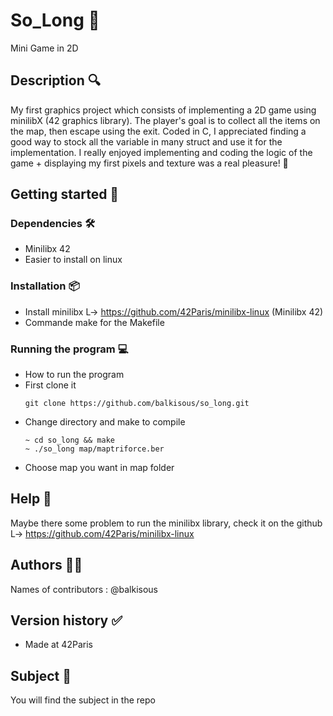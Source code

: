 # So_Long 👾
Mini Game in 2D 

## Description 🔍
My first graphics project which consists of implementing a 2D game using minilibX (42 graphics library). The player's goal is to collect all the items on the map, then escape using the exit. Coded in C, I appreciated finding a good way to stock all the variable in many struct and use it for the implementation.
I really enjoyed implementing and coding the logic of the game + displaying my first pixels and texture was a real pleasure! 🤩

## Getting started 🏁

### Dependencies 🛠️
* Minilibx 42
* Easier to install on linux 
    

### Installation 📦
* Install minilibx L-> https://github.com/42Paris/minilibx-linux (Minilibx 42)
* Commande make for the Makefile 

### Running the program 💻
* How to run the program
* First clone it
  ```
  git clone https://github.com/balkisous/so_long.git
  ```
* Change directory and make to compile
  ```
  ~ cd so_long && make
  ~ ./so_long map/maptriforce.ber
  ```
* Choose map you want in map folder

## Help 🛟
Maybe there some problem to run the minilibx library, check it on the github 
    L-> https://github.com/42Paris/minilibx-linux 
    
## Authors 👩‍💻
Names of contributors :
@balkisous

## Version history ✅
* Made at 42Paris 

## Subject 📝
You will find the subject in the repo
